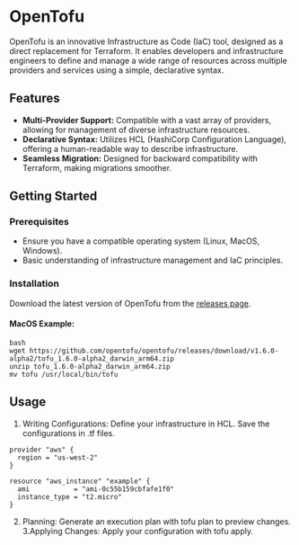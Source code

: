 # OpenTofu

OpenTofu is an innovative Infrastructure as Code (IaC) tool, designed as a direct replacement for Terraform. It enables developers and infrastructure engineers to define and manage a wide range of resources across multiple providers and services using a simple, declarative syntax.

## Features

- **Multi-Provider Support:** Compatible with a vast array of providers, allowing for management of diverse infrastructure resources.
- **Declarative Syntax:** Utilizes HCL (HashiCorp Configuration Language), offering a human-readable way to describe infrastructure.
- **Seamless Migration:** Designed for backward compatibility with Terraform, making migrations smoother.

## Getting Started

### Prerequisites

- Ensure you have a compatible operating system (Linux, MacOS, Windows).
- Basic understanding of infrastructure management and IaC principles.

### Installation

Download the latest version of OpenTofu from the [releases page](https://github.com/opentofu/opentofu/releases).

#### MacOS Example:

```
bash
wget https://github.com/opentofu/opentofu/releases/download/v1.6.0-alpha2/tofu_1.6.0-alpha2_darwin_arm64.zip
unzip tofu_1.6.0-alpha2_darwin_arm64.zip
mv tofu /usr/local/bin/tofu
```

## Usage

1. Writing Configurations: Define your infrastructure in HCL. Save the configurations in .tf files.

```
provider "aws" {
  region = "us-west-2"
}

resource "aws_instance" "example" {
  ami           = "ami-0c55b159cbfafe1f0"
  instance_type = "t2.micro"
}
```
2. Planning: Generate an execution plan with tofu plan to preview changes.
3.Applying Changes: Apply your configuration with tofu apply.
